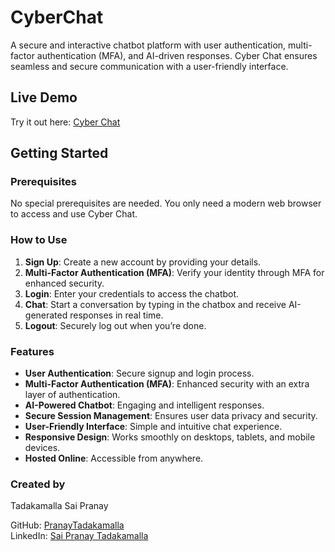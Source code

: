 # CyberChat

A secure and interactive chatbot platform with user authentication, multi-factor authentication (MFA), and AI-driven responses. Cyber Chat ensures seamless and secure communication with a user-friendly interface.

## Live Demo

Try it out here: [Cyber Chat](https://cyberchat-g4ii.onrender.com/)

## Getting Started

### Prerequisites

No special prerequisites are needed. You only need a modern web browser to access and use Cyber Chat.

### How to Use

1. **Sign Up**: Create a new account by providing your details.
2. **Multi-Factor Authentication (MFA)**: Verify your identity through MFA for enhanced security.
3. **Login**: Enter your credentials to access the chatbot.
4. **Chat**: Start a conversation by typing in the chatbox and receive AI-generated responses in real time.
5. **Logout**: Securely log out when you’re done.

### Features

- **User Authentication**: Secure signup and login process.
- **Multi-Factor Authentication (MFA)**: Enhanced security with an extra layer of authentication.
- **AI-Powered Chatbot**: Engaging and intelligent responses.
- **Secure Session Management**: Ensures user data privacy and security.
- **User-Friendly Interface**: Simple and intuitive chat experience.
- **Responsive Design**: Works smoothly on desktops, tablets, and mobile devices.
- **Hosted Online**: Accessible from anywhere.

### Created by

Tadakamalla Sai Pranay  

GitHub: [PranayTadakamalla](https://github.com/PranayTadakamalla)  
LinkedIn: [Sai Pranay Tadakamalla](https://in.linkedin.com/in/sai-pranay-tadakamalla-7570bb1a6)

